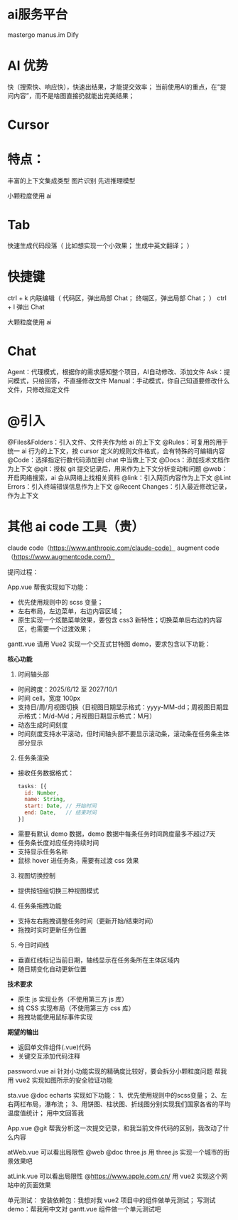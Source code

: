 # ai服务平台
mastergo
manus.im
Dify

# AI 优势
  快（搜索快、响应快），快速出结果，才能提交效率；
  当前使用AI的重点，在“提问内容”，而不是啥图直接扔就能出完美结果；

# Cursor

# 特点：
  丰富的上下文集成类型
  图片识别
  先进推理模型

小颗粒度使用 ai
# Tab
  快速生成代码段落（
    比如想实现一个小效果；
    生成中英文翻译；
  ）
  
# 快捷键
  ctrl + k 内联编辑（
    代码区，弹出局部 Chat；
    终端区，弹出局部 Chat；
  ）
  ctrl + l 弹出 Chat

大颗粒度使用 ai
# Chat
  Agent：代理模式，根据你的需求感知整个项目，AI自动修改、添加文件
  Ask：提问模式，只给回答，不直接修改文件
  Manual：手动模式，你自己知道要修改什么文件，只修改指定文件

# @引入
  @Files&Folders：引入文件、文件夹作为给 ai 的上下文
  @Rules：可复用的用于统一 ai 行为的上下文，按 cursor 定义的规则文件格式，会有特殊的可编辑内容
  @Code：选择指定行数代码添加到 chat 中当做上下文
  @Docs：添加技术文档作为上下文
  @git：授权 git 提交记录后，用来作为上下文分析变动和问题
  @web：开启网络搜索，ai 会从网络上找相关资料
  @link：引入网页内容作为上下文
  @Lint Errors：引入终端错误信息作为上下文
  @Recent Changes：引入最近修改记录，作为上下文

# 其他 ai code 工具（贵）
  claude code（https://www.anthropic.com/claude-code）
  augment code（https://www.augmentcode.com/）


提问过程：

App.vue
帮我实现如下功能：
- 优先使用规则中的 scss 变量；
- 左右布局，左边菜单，右边内容区域；
- 原生实现一个炫酷菜单效果，要包含 css3 新特性；切换菜单后右边的内容区，也需要一个过渡效果；

gantt.vue
请用 Vue2 实现一个交互式甘特图 demo，要求包含以下功能：

**核心功能**
1. 时间轴头部
  - 时间跨度：2025/6/12 至 2027/10/1
  - 时间 cell，宽度 100px
  - 支持日/周/月视图切换（日视图日期显示格式：yyyy-MM-dd；周视图日期显示格式：M/d-M/d；月视图日期显示格式：M月）
  - 动态生成时间刻度
  - 时间刻度支持水平滚动，但时间轴头部不要显示滚动条，滚动条在任务条主体部分显示

2. 任务条渲染
  - 接收任务数据格式：
    ```js
    tasks: [{
      id: Number,
      name: String,
      start: Date, // 开始时间
      end: Date,   // 结束时间
    }]
    ```
  - 需要有默认 demo 数据，demo 数据中每条任务时间跨度最多不超过7天
  - 任务条长度对应任务持续时间
  - 支持显示任务名称
  - 鼠标 hover 进任务条，需要有过渡 css 效果

3. 视图切换控制
  - 提供按钮组切换三种视图模式

4. 任务条拖拽功能
  - 支持左右拖拽调整任务时间（更新开始/结束时间）
  - 拖拽时实时更新任务位置

5. 今日时间线
  - 垂直红线标记当前日期，轴线显示在任务条所在主体区域内
  - 随日期变化自动更新位置

**技术要求**
- 原生 js 实现业务（不使用第三方 js 库）
- 纯 CSS 实现布局（不使用第三方 css 库）
- 拖拽功能使用鼠标事件实现

**期望的输出**
- 返回单文件组件(.vue)代码
- 关键交互添加代码注释

password.vue ai 针对小功能实现的精确度比较好，要会拆分小颗粒度问题
帮我用 vue2 实现如图所示的安全验证功能

sta.vue @doc echarts
实现如下功能：
1、优先使用规则中的scss变量；
2、左右两栏布局，瀑布流；
3、用饼图、柱状图、折线图分别实现我们国家各省的平均温度值统计；
用中文回答我

App.vue
@git 帮我分析这一次提交记录，和我当前文件代码的区别，我改动了什么内容

atWeb.vue  可以看出局限性
@web @doc three.js 用 three.js 实现一个城市的街景效果吧

atLink.vue 可以看出局限性
@https://www.apple.com.cn/
用 vue2 实现这个网站中的页面效果

单元测试：
安装依赖包：我想对我 vue2 项目中的组件做单元测试；
写测试 demo：帮我用中文对 gantt.vue 组件做一个单元测试吧